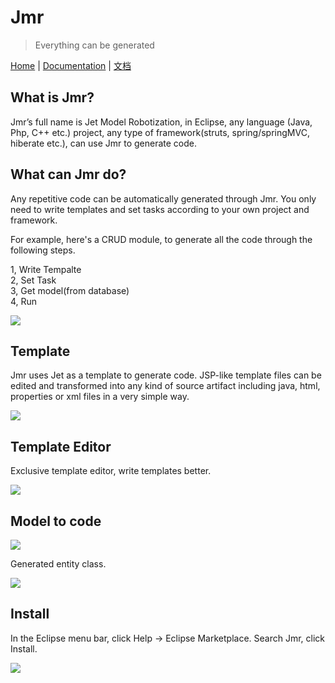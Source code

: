 # Jmr

> Everything can be generated

<a href="http://www.jmr-source.com" target="_blank">Home</a> | 
<a href="http://www.jmr-source.com/doc/en/index.html" target="_blank">Documentation</a> |
<a href="http://www.jmr-source.com/doc/zh/index.html">文档</a>

## What is Jmr?

Jmr’s full name is Jet Model Robotization, in Eclipse, any language (Java, Php, C++ etc.) project, any type of framework(struts, spring/springMVC, hiberate etc.), can use Jmr to generate code.

## What can Jmr do?

Any repetitive code can be automatically generated through Jmr. You only need to write templates and set tasks according to your own project and framework.

For example, here's a CRUD module, to generate all the code through the following steps.

1, Write Tempalte   
2, Set Task  
3, Get model(from database)  
4, Run

![](image/1.png)

## Template

Jmr uses Jet as a template to generate code. JSP-like template files can be edited and transformed into any kind of source artifact including java, html, properties or xml files in a very simple way.

![](image/2.png)

## Template Editor
Exclusive template editor, write templates better.

![](image/6.gif)

## Model to code

![](image/3.png)

Generated entity class.

![](image/4.png)

## <span id="1">Install</span>

In the Eclipse menu bar, click Help -> Eclipse Marketplace. Search Jmr, click Install.

![](image/5.png)